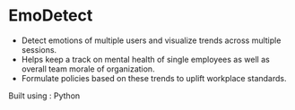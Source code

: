 # EmoDetect

- Detect emotions of multiple users and visualize trends across multiple sessions. 
- Helps keep a track on mental health of single employees as well as overall team morale of organization. 
- Formulate policies based on these trends to uplift workplace standards.

Built using : Python
